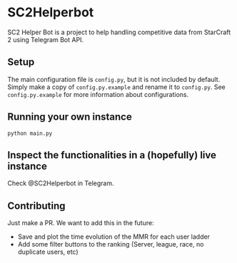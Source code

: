 # SC2Helperbot
SC2 Helper Bot is a project to help handling competitive data from StarCraft 2 using Telegram Bot API.


## Setup

The main configuration file is `config.py`, but it is not included by default. Simply make a copy of `config.py.example` and rename it to `config.py`. See `config.py.example` for more information about configurations.


## Running your own instance

 `python main.py`


## Inspect the functionalities in a (hopefully) live instance

Check @SC2Helperbot in Telegram.

## Contributing

Just make a PR. We want to add this in the future:
* Save and plot the time evolution of the MMR for each user ladder
* Add some filter buttons to the ranking (Server, league, race, no duplicate users, etc)

